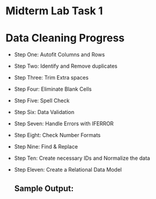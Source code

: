 # Midterm Lab Task 1

# Data Cleaning Progress
- Step One: Autofit Columns and Rows
- Step Two: Identify and Remove duplicates
- Step Three: Trim Extra spaces 
- Step Four: Eliminate Blank Cells
- Step Five: Spell Check
- Step Six: Data Validation
- Step Seven: Handle Errors with IFERROR
- Step Eight: Check Number Formats
- Step Nine: Find & Replace
- Step Ten: Create necessary IDs and Normalize the data
- Step Eleven: Create a Relational Data Model

  ## Sample Output:
  

